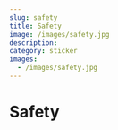 ```yaml
---
slug: safety
title: Safety
image: /images/safety.jpg
description:
category: sticker
images:
  - /images/safety.jpg
---
```


# Safety
